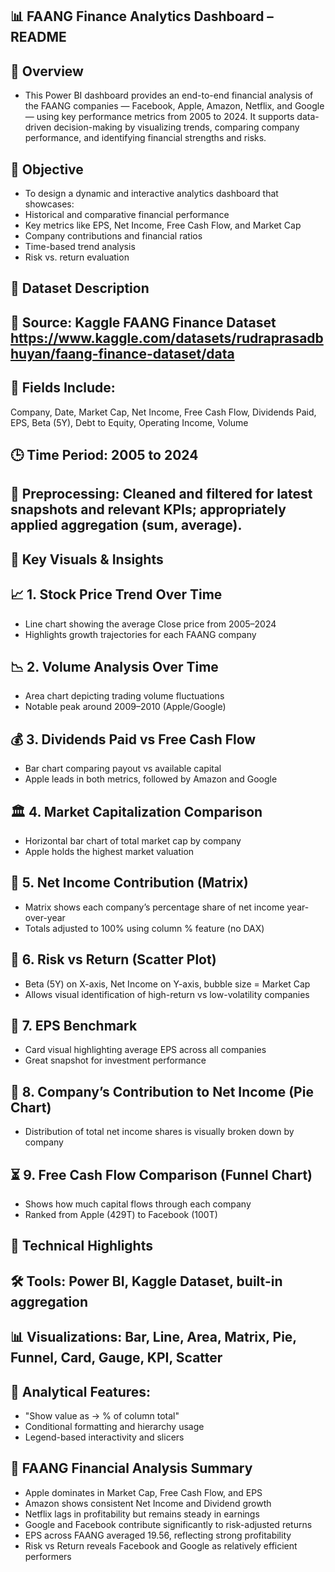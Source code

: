 ## 📊 FAANG Finance Analytics Dashboard – README

## 📌 Overview
- This Power BI dashboard provides an end-to-end financial analysis of the FAANG companies — Facebook, Apple, Amazon, Netflix, and Google — using key performance metrics from 2005 to 2024. It supports data-driven decision-making by visualizing trends, comparing company performance, and identifying financial strengths and risks.

## 🎯 Objective
- To design a dynamic and interactive analytics dashboard that showcases:
- Historical and comparative financial performance
- Key metrics like EPS, Net Income, Free Cash Flow, and Market Cap
- Company contributions and financial ratios
- Time-based trend analysis
- Risk vs. return evaluation

## 🧾 Dataset Description

## 📁 Source: Kaggle FAANG Finance Dataset https://www.kaggle.com/datasets/rudraprasadbhuyan/faang-finance-dataset/data

## 🔢 Fields Include:

Company, Date, Market Cap, Net Income, Free Cash Flow, Dividends Paid, EPS, Beta (5Y), Debt to Equity, Operating Income, Volume

## 🕒 Time Period: 2005 to 2024

## 🧹 Preprocessing: Cleaned and filtered for latest snapshots and relevant KPIs; appropriately applied aggregation (sum, average).

## 📌 Key Visuals & Insights
## 📈 1. Stock Price Trend Over Time
- Line chart showing the average Close price from 2005–2024
- Highlights growth trajectories for each FAANG company

## 📉 2. Volume Analysis Over Time
- Area chart depicting trading volume fluctuations
- Notable peak around 2009–2010 (Apple/Google)

## 💰 3. Dividends Paid vs Free Cash Flow
- Bar chart comparing payout vs available capital
- Apple leads in both metrics, followed by Amazon and Google

## 🏛️ 4. Market Capitalization Comparison
- Horizontal bar chart of total market cap by company
- Apple holds the highest market valuation

## 🧮 5. Net Income Contribution (Matrix)
- Matrix shows each company’s percentage share of net income year-over-year
- Totals adjusted to 100% using column % feature (no DAX)

## 🧭 6. Risk vs Return (Scatter Plot)
- Beta (5Y) on X-axis, Net Income on Y-axis, bubble size = Market Cap
- Allows visual identification of high-return vs low-volatility companies

## 🧠 7. EPS Benchmark
- Card visual highlighting average EPS across all companies
- Great snapshot for investment performance

## 🍰 8. Company’s Contribution to Net Income (Pie Chart)
- Distribution of total net income shares is visually broken down by company

## ⏳ 9. Free Cash Flow Comparison (Funnel Chart)
- Shows how much capital flows through each company
- Ranked from Apple (429T) to Facebook (100T)

## 📌 Technical Highlights
## 🛠 Tools: Power BI, Kaggle Dataset, built-in aggregation

## 📊 Visualizations: Bar, Line, Area, Matrix, Pie, Funnel, Card, Gauge, KPI, Scatter

## 🧠 Analytical Features:

- "Show value as → % of column total"
- Conditional formatting and hierarchy usage
- Legend-based interactivity and slicers

## 🧪 FAANG Financial Analysis Summary
- Apple dominates in Market Cap, Free Cash Flow, and EPS
- Amazon shows consistent Net Income and Dividend growth
- Netflix lags in profitability but remains steady in earnings
- Google and Facebook contribute significantly to risk-adjusted returns
- EPS across FAANG averaged 19.56, reflecting strong profitability
- Risk vs Return reveals Facebook and Google as relatively efficient performers
